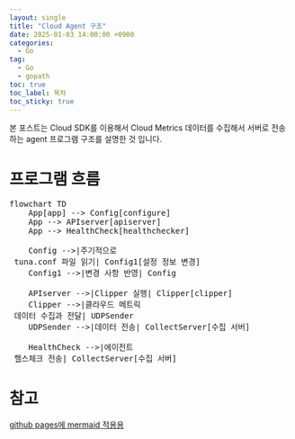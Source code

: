```yaml
---
layout: single
title: "Cloud Agent 구조"
date: 2025-01-03 14:00:00 +0900
categories: 
  - Go
tag: 
  - Go
  - gopath
toc: true
toc_label: 목차
toc_sticky: true
---
```


본 포스트는 Cloud SDK를 이용해서 Cloud Metrics 데이터를 수집해서 서버로 전송하는 agent 프로그램 구조를 설명한 것 입니다.

# 프로그램 흐름

<pre class="mermaid">
flowchart TD
    App[app] --> Config[configure]
    App --> APIserver[apiserver]
    App --> HealthCheck[healthchecker]

    Config -->|주기적으로 <br> tuna.conf 파일 읽기| Config1[설정 정보 변경]
    Config1 -->|변경 사항 반영| Config

    APIserver -->|Clipper 실행| Clipper[clipper]
    Clipper -->|클라우드 메트릭 <br> 데이터 수집과 전달| UDPSender
    UDPSender -->|데이터 전송| CollectServer[수집 서버]

    HealthCheck -->|에이전트 <br> 헬스체크 전송| CollectServer[수집 서버]
</pre>

<script type="module">
	import mermaid from 'https://cdn.jsdelivr.net/npm/mermaid@10/dist/mermaid.esm.min.mjs';
	mermaid.initialize({
		startOnLoad: true
	});
</script>

# 참고

[github pages에 mermaid 적용용](https://akuszyk.com/2023-05-03-yet-another-mermaid-in-github-pages-guide.html)
